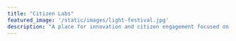 ```yaml
---
title: "Citizen Labs"
featured_image: '/static/images/light-festival.jpg'
description: "A place for innovation and citizen engagement focused on improving our community."
---
```

